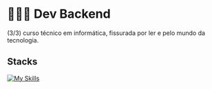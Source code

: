 # 👩🏻‍💻 Dev Backend
(3/3) curso técnico em informática, fissurada por ler e pelo mundo da tecnologia.

## Stacks
[![My Skills](https://skillicons.dev/icons?i=js,nodejs,express,postgres)](https://skillicons.dev)
